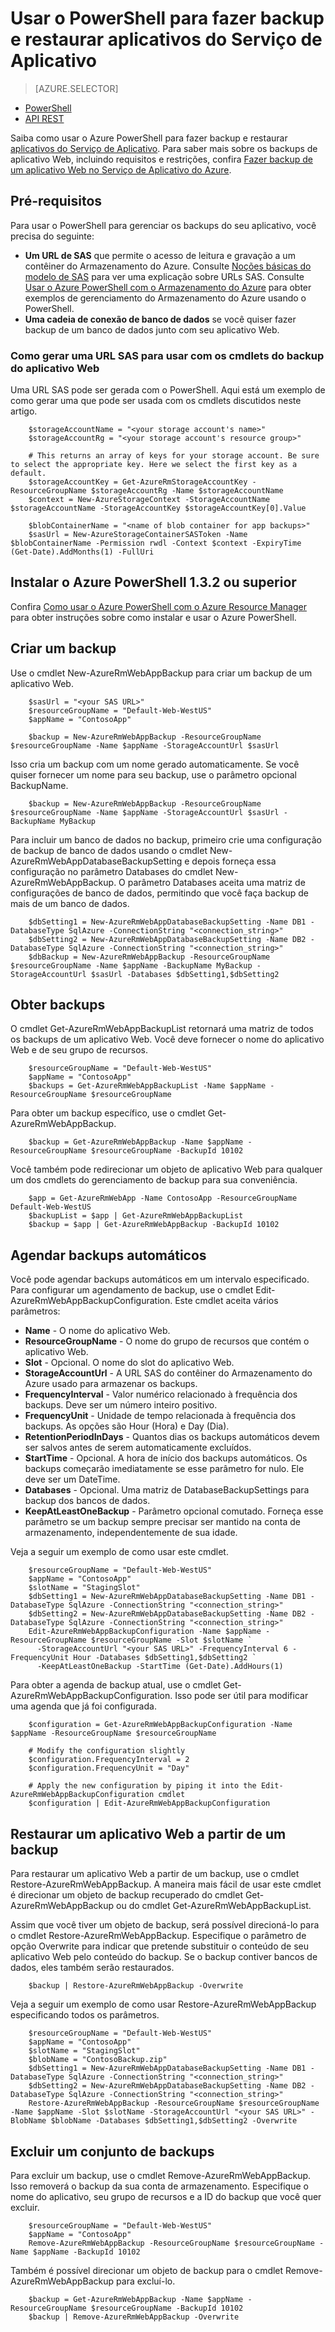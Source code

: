 <properties
	pageTitle="Usar o PowerShell para fazer backup e restaurar aplicativos do Serviço de Aplicativo"
	description="Saiba como usar o PowerShell para fazer backup e restaurar um aplicativo no Serviço de Aplicativo do Azure"
	services="app-service"
	documentationCenter=""
	authors="NKing92"
	manager="wpickett"
    editor="" />

<tags
	ms.service="app-service"
	ms.workload="na"
	ms.tgt_pltfrm="na"
	ms.devlang="na"
	ms.topic="article"
	ms.date="08/10/2016"
	ms.author="nicking"/>
# Usar o PowerShell para fazer backup e restaurar aplicativos do Serviço de Aplicativo

> [AZURE.SELECTOR]
- [PowerShell](app-service-powershell-backup.md)
- [API REST](../app-service-web/websites-csm-backup.md)

Saiba como usar o Azure PowerShell para fazer backup e restaurar [aplicativos do Serviço de Aplicativo](https://azure.microsoft.com/services/app-service/web/). Para saber mais sobre os backups de aplicativo Web, incluindo requisitos e restrições, confira [Fazer backup de um aplicativo Web no Serviço de Aplicativo do Azure](../app-service-web/web-sites-backup.md).

## Pré-requisitos
Para usar o PowerShell para gerenciar os backups do seu aplicativo, você precisa do seguinte:

- **Um URL de SAS** que permite o acesso de leitura e gravação a um contêiner do Armazenamento do Azure. Consulte [Noções básicas do modelo de SAS](../storage/storage-dotnet-shared-access-signature-part-1.md) para ver uma explicação sobre URLs SAS. Consulte [Usar o Azure PowerShell com o Armazenamento do Azure](../storage/storage-powershell-guide-full.md) para obter exemplos de gerenciamento do Armazenamento do Azure usando o PowerShell.
- **Uma cadeia de conexão de banco de dados** se você quiser fazer backup de um banco de dados junto com seu aplicativo Web.

### Como gerar uma URL SAS para usar com os cmdlets do backup do aplicativo Web
Uma URL SAS pode ser gerada com o PowerShell. Aqui está um exemplo de como gerar uma que pode ser usada com os cmdlets discutidos neste artigo.

		$storageAccountName = "<your storage account's name>"
		$storageAccountRg = "<your storage account's resource group>"

		# This returns an array of keys for your storage account. Be sure to select the appropriate key. Here we select the first key as a default.
		$storageAccountKey = Get-AzureRmStorageAccountKey -ResourceGroupName $storageAccountRg -Name $storageAccountName
		$context = New-AzureStorageContext -StorageAccountName $storageAccountName -StorageAccountKey $storageAccountKey[0].Value

		$blobContainerName = "<name of blob container for app backups>"
		$sasUrl = New-AzureStorageContainerSASToken -Name $blobContainerName -Permission rwdl -Context $context -ExpiryTime (Get-Date).AddMonths(1) -FullUri

## Instalar o Azure PowerShell 1.3.2 ou superior

Confira [Como usar o Azure PowerShell com o Azure Resource Manager](../powershell-install-configure.md) para obter instruções sobre como instalar e usar o Azure PowerShell.

## Criar um backup

Use o cmdlet New-AzureRmWebAppBackup para criar um backup de um aplicativo Web.

		$sasUrl = "<your SAS URL>"
		$resourceGroupName = "Default-Web-WestUS"
		$appName = "ContosoApp"

		$backup = New-AzureRmWebAppBackup -ResourceGroupName $resourceGroupName -Name $appName -StorageAccountUrl $sasUrl

Isso cria um backup com um nome gerado automaticamente. Se você quiser fornecer um nome para seu backup, use o parâmetro opcional BackupName.

		$backup = New-AzureRmWebAppBackup -ResourceGroupName $resourceGroupName -Name $appName -StorageAccountUrl $sasUrl -BackupName MyBackup

Para incluir um banco de dados no backup, primeiro crie uma configuração de backup de banco de dados usando o cmdlet New-AzureRmWebAppDatabaseBackupSetting e depois forneça essa configuração no parâmetro Databases do cmdlet New-AzureRmWebAppBackup. O parâmetro Databases aceita uma matriz de configurações de banco de dados, permitindo que você faça backup de mais de um banco de dados.

		$dbSetting1 = New-AzureRmWebAppDatabaseBackupSetting -Name DB1 -DatabaseType SqlAzure -ConnectionString "<connection_string>"
		$dbSetting2 = New-AzureRmWebAppDatabaseBackupSetting -Name DB2 -DatabaseType SqlAzure -ConnectionString "<connection_string>"
		$dbBackup = New-AzureRmWebAppBackup -ResourceGroupName $resourceGroupName -Name $appName -BackupName MyBackup -StorageAccountUrl $sasUrl -Databases $dbSetting1,$dbSetting2

## Obter backups

O cmdlet Get-AzureRmWebAppBackupList retornará uma matriz de todos os backups de um aplicativo Web. Você deve fornecer o nome do aplicativo Web e de seu grupo de recursos.

		$resourceGroupName = "Default-Web-WestUS"
		$appName = "ContosoApp"
		$backups = Get-AzureRmWebAppBackupList -Name $appName -ResourceGroupName $resourceGroupName

Para obter um backup específico, use o cmdlet Get-AzureRmWebAppBackup.

		$backup = Get-AzureRmWebAppBackup -Name $appName -ResourceGroupName $resourceGroupName -BackupId 10102

Você também pode redirecionar um objeto de aplicativo Web para qualquer um dos cmdlets do gerenciamento de backup para sua conveniência.

		$app = Get-AzureRmWebApp -Name ContosoApp -ResourceGroupName Default-Web-WestUS
		$backupList = $app | Get-AzureRmWebAppBackupList
		$backup = $app | Get-AzureRmWebAppBackup -BackupId 10102

## Agendar backups automáticos

Você pode agendar backups automáticos em um intervalo especificado. Para configurar um agendamento de backup, use o cmdlet Edit-AzureRmWebAppBackupConfiguration. Este cmdlet aceita vários parâmetros:

- **Name** - O nome do aplicativo Web.
- **ResourceGroupName** - O nome do grupo de recursos que contém o aplicativo Web.
- **Slot** - Opcional. O nome do slot do aplicativo Web.
- **StorageAccountUrl** - A URL SAS do contêiner do Armazenamento do Azure usado para armazenar os backups.
- **FrequencyInterval** - Valor numérico relacionado à frequência dos backups. Deve ser um número inteiro positivo.
- **FrequencyUnit** - Unidade de tempo relacionada à frequência dos backups. As opções são Hour (Hora) e Day (Dia).
- **RetentionPeriodInDays** - Quantos dias os backups automáticos devem ser salvos antes de serem automaticamente excluídos.
- **StartTime** - Opcional. A hora de início dos backups automáticos. Os backups começarão imediatamente se esse parâmetro for nulo. Ele deve ser um DateTime.
- **Databases** - Opcional. Uma matriz de DatabaseBackupSettings para backup dos bancos de dados.
- **KeepAtLeastOneBackup** - Parâmetro opcional comutado. Forneça esse parâmetro se um backup sempre precisar ser mantido na conta de armazenamento, independentemente de sua idade.

Veja a seguir um exemplo de como usar este cmdlet.

		$resourceGroupName = "Default-Web-WestUS"
		$appName = "ContosoApp"
		$slotName = "StagingSlot"
		$dbSetting1 = New-AzureRmWebAppDatabaseBackupSetting -Name DB1 -DatabaseType SqlAzure -ConnectionString "<connection_string>"
		$dbSetting2 = New-AzureRmWebAppDatabaseBackupSetting -Name DB2 -DatabaseType SqlAzure -ConnectionString "<connection_string>"
		Edit-AzureRmWebAppBackupConfiguration -Name $appName -ResourceGroupName $resourceGroupName -Slot $slotName `
		  -StorageAccountUrl "<your SAS URL>" -FrequencyInterval 6 -FrequencyUnit Hour -Databases $dbSetting1,$dbSetting2 `
		  -KeepAtLeastOneBackup -StartTime (Get-Date).AddHours(1)

Para obter a agenda de backup atual, use o cmdlet Get-AzureRmWebAppBackupConfiguration. Isso pode ser útil para modificar uma agenda que já foi configurada.

		$configuration = Get-AzureRmWebAppBackupConfiguration -Name $appName -ResourceGroupName $resourceGroupName

		# Modify the configuration slightly
		$configuration.FrequencyInterval = 2
		$configuration.FrequencyUnit = "Day"

		# Apply the new configuration by piping it into the Edit-AzureRmWebAppBackupConfiguration cmdlet
		$configuration | Edit-AzureRmWebAppBackupConfiguration

## Restaurar um aplicativo Web a partir de um backup

Para restaurar um aplicativo Web a partir de um backup, use o cmdlet Restore-AzureRmWebAppBackup. A maneira mais fácil de usar este cmdlet é direcionar um objeto de backup recuperado do cmdlet Get-AzureRmWebAppBackup ou do cmdlet Get-AzureRmWebAppBackupList.

Assim que você tiver um objeto de backup, será possível direcioná-lo para o cmdlet Restore-AzureRmWebAppBackup. Especifique o parâmetro de opção Overwrite para indicar que pretende substituir o conteúdo de seu aplicativo Web pelo conteúdo do backup. Se o backup contiver bancos de dados, eles também serão restaurados.

		$backup | Restore-AzureRmWebAppBackup -Overwrite

Veja a seguir um exemplo de como usar Restore-AzureRmWebAppBackup especificando todos os parâmetros.

		$resourceGroupName = "Default-Web-WestUS"
		$appName = "ContosoApp"
		$slotName = "StagingSlot"
		$blobName = "ContosoBackup.zip"
		$dbSetting1 = New-AzureRmWebAppDatabaseBackupSetting -Name DB1 -DatabaseType SqlAzure -ConnectionString "<connection_string>"
		$dbSetting2 = New-AzureRmWebAppDatabaseBackupSetting -Name DB2 -DatabaseType SqlAzure -ConnectionString "<connection_string>"
		Restore-AzureRmWebAppBackup -ResourceGroupName $resourceGroupName -Name $appName -Slot $slotName -StorageAccountUrl "<your SAS URL>" -BlobName $blobName -Databases $dbSetting1,$dbSetting2 -Overwrite

## Excluir um conjunto de backups

Para excluir um backup, use o cmdlet Remove-AzureRmWebAppBackup. Isso removerá o backup da sua conta de armazenamento. Especifique o nome do aplicativo, seu grupo de recursos e a ID do backup que você quer excluir.

		$resourceGroupName = "Default-Web-WestUS"
		$appName = "ContosoApp"
		Remove-AzureRmWebAppBackup -ResourceGroupName $resourceGroupName -Name $appName -BackupId 10102

Também é possível direcionar um objeto de backup para o cmdlet Remove-AzureRmWebAppBackup para excluí-lo.

		$backup = Get-AzureRmWebAppBackup -Name $appName -ResourceGroupName $resourceGroupName -BackupId 10102
		$backup | Remove-AzureRmWebAppBackup -Overwrite

<!---HONumber=AcomDC_0921_2016-->